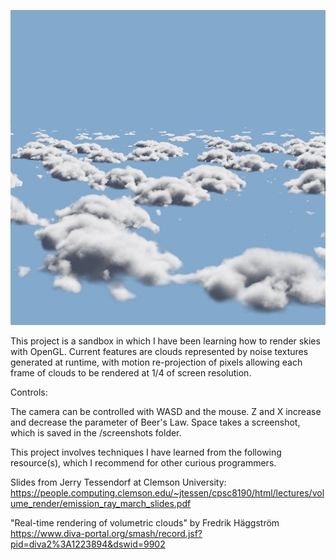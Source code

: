 ![A computer rendering of clouds.](/cover_img.jpg)

This project is a sandbox in which I have been learning how to render skies with OpenGL. Current features are clouds represented by noise textures generated at runtime, with motion re-projection of pixels allowing each frame of clouds to be rendered at 1/4 of screen resolution.

Controls:

The camera can be controlled with WASD and the mouse. Z and X increase and decrease the parameter of Beer's Law. Space takes a screenshot, which is saved in the /screenshots folder.

This project involves techniques I have learned from the following resource(s), which I recommend for other curious programmers.

Slides from Jerry Tessendorf at Clemson University:
https://people.computing.clemson.edu/~jtessen/cpsc8190/html/lectures/volume_render/emission_ray_march_slides.pdf

"Real-time rendering of volumetric clouds" by Fredrik Häggström
https://www.diva-portal.org/smash/record.jsf?pid=diva2%3A1223894&dswid=9902